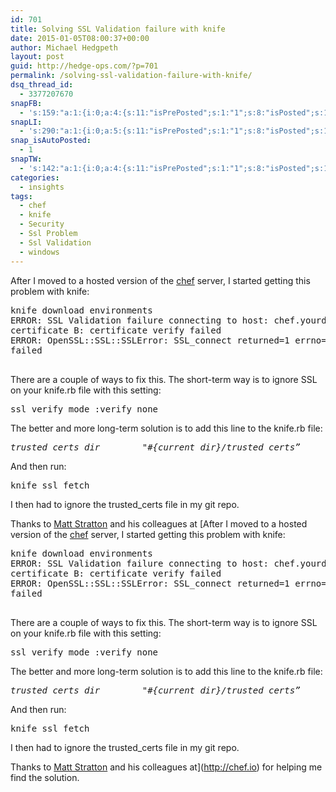 ```yaml
---
id: 701
title: Solving SSL Validation failure with knife
date: 2015-01-05T08:00:37+00:00
author: Michael Hedgpeth
layout: post
guid: http://hedge-ops.com/?p=701
permalink: /solving-ssl-validation-failure-with-knife/
dsq_thread_id:
  - 3377207670
snapFB:
  - 's:159:"a:1:{i:0;a:4:{s:11:"isPrePosted";s:1:"1";s:8:"isPosted";s:1:"1";s:4:"pgID";s:35:"10152471133176268_10152487232701268";s:5:"pDate";s:19:"2015-01-05 14:03:04";}}";'
snapLI:
  - 's:290:"a:1:{i:0;a:5:{s:11:"isPrePosted";s:1:"1";s:8:"isPosted";s:1:"1";s:4:"pgID";s:19:"5957868678404984832";s:7:"postURL";s:124:"https://www.linkedin.com/updates?discuss=&amp;scope=16659297&amp;stype=M&amp;topic=5957868678404984832&amp;type=U&amp;a=Wr_h";s:5:"pDate";s:19:"2015-01-05 14:03:04";}}";'
snap_isAutoPosted:
  - 1
snapTW:
  - 's:142:"a:1:{i:0;a:4:{s:11:"isPrePosted";s:1:"1";s:8:"isPosted";s:1:"1";s:4:"pgID";s:18:"552102999191851008";s:5:"pDate";s:19:"2015-01-05 14:03:07";}}";'
categories:
  - insights
tags:
  - chef
  - knife
  - Security
  - Ssl Problem
  - Ssl Validation
  - windows
---
```

After I moved to a hosted version of the [chef](http://chef.io) server, I started getting this problem with knife:

<pre>knife download environments
ERROR: SSL Validation failure connecting to host: chef.yourdomain.com - SSL_connect returned=1 errno=0 state=SSLv3 read server
certificate B: certificate verify failed
ERROR: OpenSSL::SSL::SSLError: SSL_connect returned=1 errno=0 state=SSLv3 read server certificate B: certificate verify
failed

</pre>

There are a couple of ways to fix this. <!--more-->The short-term way is to ignore SSL on your knife.rb file with this setting:

<pre>ssl_verify_mode :verify_none</pre>

The better and more long-term solution is to add this line to the knife.rb file:

<pre><em>trusted_certs_dir        "#{current_dir}/trusted_certs”</em></pre>

And then run:

<pre>knife ssl fetch</pre>

I then had to ignore the trusted_certs file in my git repo.

Thanks to [Matt Stratton](http://www.mattstratton.com/) and his colleagues at [After I moved to a hosted version of the [chef](http://chef.io) server, I started getting this problem with knife:

<pre>knife download environments
ERROR: SSL Validation failure connecting to host: chef.yourdomain.com - SSL_connect returned=1 errno=0 state=SSLv3 read server
certificate B: certificate verify failed
ERROR: OpenSSL::SSL::SSLError: SSL_connect returned=1 errno=0 state=SSLv3 read server certificate B: certificate verify
failed

</pre>

There are a couple of ways to fix this. <!--more-->The short-term way is to ignore SSL on your knife.rb file with this setting:

<pre>ssl_verify_mode :verify_none</pre>

The better and more long-term solution is to add this line to the knife.rb file:

<pre><em>trusted_certs_dir        "#{current_dir}/trusted_certs”</em></pre>

And then run:

<pre>knife ssl fetch</pre>

I then had to ignore the trusted_certs file in my git repo.

Thanks to [Matt Stratton](http://www.mattstratton.com/) and his colleagues at](http://chef.io) for helping me find the solution.